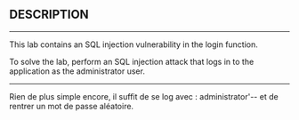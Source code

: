 ## DESCRIPTION
------------------------------------------------------------------------------------------------------

This lab contains an SQL injection vulnerability in the login function.

To solve the lab, perform an SQL injection attack that logs in to the application as the administrator user.

------------------------------------------------------------------------------------------------------

Rien de plus simple encore, il suffit de se log avec : administrator'-- et de rentrer un mot de passe aléatoire.